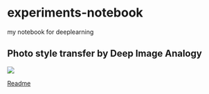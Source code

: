 # experiments-notebook
my notebook for deeplearning

## Photo style transfer by Deep Image Analogy

<a href="https://github.com/knorth55/experiments-notebook/tree/master/deep_image_analogy"><img src="https://raw.githubusercontent.com/msracver/Deep-Image-Analogy/master/windows/deep_image_analogy/example/readme/p2p.png" /></a>


[Readme](./deep_image_analogy/README.md)
